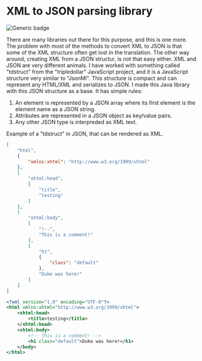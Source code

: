 # XML to JSON parsing library

![Generic badge](https://img.shields.io/badge/SemVer-0.1.0-green.svg)

There are many libraries out there for this purpose, and this is one more. The problem with most of the methods to convert XML to JSON is that some of the XML structure often get lost in the translation. The other way around, creating XML from a JSON structur, is not that easy either. XML and JSON are very different animals. I have worked with something called "tdstruct" from the "tripledollar" JavaScript project, and it is a JavaScript structure very similar to "JsonMl". This structure is compact and can represent any HTML/XML and serializes to JSON. I made this Java library with this JSON structure as a base. It has simple rules:

1. An element is represented by a JSON array where its first element is the element name as a JSON string.
2. Attributes are represented in a JSON object as key/value pairs.
3. Any other JSON type is interpreded as XML text.

Example of a "tdstruct" in JSON, that can be rendered as XML.

```json
[
    "html",
    {
        "xmlns:xhtml": "http://www.w3.org/1999/xhtml"
    },
    [
        "xhtml:head",
        [
            "title",
            "testing"
        ]
    ],
    [
        "xhtml:body",
        [
            "!--",
            "This is a comment!"
        ],
        [
            "h1",
            {
                "class": "default"
            },
            "Duke was here!"
        ]
    ]
]
```

```xml
<?xml version="1.0" encoding="UTF-8"?>
<html xmlns:xhtml="http://www.w3.org/1999/xhtml">
	<xhtml:head>
		<title>testing</title>
	</xhtml:head>
	<xhtml:body>
		<!-- This is a comment! -->
		<h1 class="default">Duke was here!</h1>
	</body>
</html>
```




